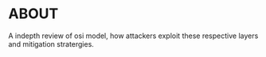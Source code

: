 # ABOUT 
A indepth review of osi model, how attackers exploit these respective layers and mitigation stratergies. 


